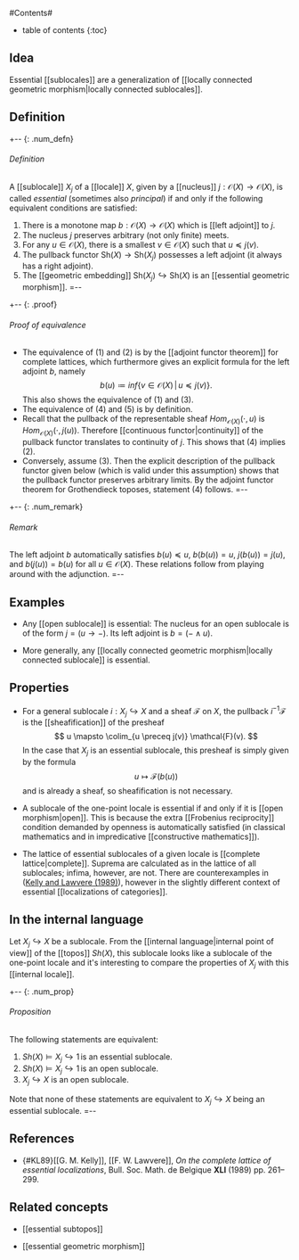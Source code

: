 #Contents#
* table of contents
{:toc}

## Idea

Essential [[sublocales]] are a generalization of [[locally connected geometric morphism|locally connected sublocales]].

## Definition

+-- {: .num_defn}
###### Definition
A [[sublocale]] $X_j$ of a [[locale]] $X$, given by a [[nucleus]] $j : \mathcal{O}(X) \to \mathcal{O}(X)$, is called *essential* (sometimes also *principal*) if and only if the following equivalent conditions are satisfied:

1. There is a monotone map $b : \mathcal{O}(X) \to \mathcal{O}(X)$ which is [[left adjoint]] to $j$.
2. The nucleus $j$ preserves arbitrary (not only finite) meets.
3. For any $u \in \mathcal{O}(X)$, there is a smallest $v \in \mathcal{O}(X)$ such that $u \preceq j(v)$.
4. The pullback functor $\mathrm{Sh}(X) \to \mathrm{Sh}(X_j)$ possesses a left adjoint (it always has a right adjoint).
5. The [[geometric embedding]] $\mathrm{Sh}(X_j) \hookrightarrow \mathrm{Sh}(X)$ is an [[essential geometric morphism]].
=--

+-- {: .proof}
###### Proof of equivalence
* The equivalence of (1) and (2) is by the [[adjoint functor theorem]] for complete lattices, which furthermore gives an explicit formula for the left adjoint $b$, namely
$$ b(u) \coloneqq inf \{ v \in \mathcal{O}(X) \,|\, u \preceq j(v) \}. $$
This also shows the equivalence of (1) and (3).
* The equivalence of (4) and (5) is by definition.
* Recall that the pullback of the representable sheaf $Hom_{\mathcal{O}(X)}(\cdot,u)$ is $Hom_{\mathcal{O}(X)}(\cdot,j(u))$. Therefore [[continuous functor|continuity]] of the pullback functor translates to continuity of $j$. This shows that (4) implies (2).
* Conversely, assume (3). Then the explicit description of the pullback functor given below (which is valid under this assumption) shows that the pullback functor preserves arbitrary limits. By the adjoint functor theorem for Grothendieck toposes, statement (4) follows.
=--

+-- {: .num_remark}
###### Remark
The left adjoint $b$ automatically satisfies $b(u) \preceq u$, $b(b(u)) = u$, $j(b(u)) = j(u)$, and $b(j(u)) = b(u)$ for all $u \in \mathcal{O}(X)$. These relations follow from playing around with the adjunction.
=--


## Examples

* Any [[open sublocale]] is essential: The nucleus for an open sublocale is of the form $j = (u \rightarrow -)$. Its left adjoint is $b = (- \wedge u)$.

* More generally, any [[locally connected geometric morphism|locally connected sublocale]] is essential.


## Properties

* For a general sublocale $i : X_j \hookrightarrow X$ and a sheaf $\mathcal{F}$ on $X$, the pullback $i^{-1} \mathcal{F}$ is the [[sheafification]] of the presheaf
$$ u \mapsto \colim_{u \preceq j(v)} \mathcal{F}(v). $$
In the case that $X_j$ is an essential sublocale, this presheaf is simply given by the formula
$$ u \mapsto \mathcal{F}(b(u)) $$
and is already a sheaf, so sheafification is not necessary.

* A sublocale of the one-point locale is essential if and only if it is [[open morphism|open]]. This is because the extra [[Frobenius reciprocity]] condition demanded by openness is automatically satisfied (in classical mathematics and in impredicative [[constructive mathematics]]).

* The lattice of essential sublocales of a given locale is [[complete lattice|complete]]. Suprema are calculated as in the lattice of all sublocales; infima, however, are not. There are counterexamples in ([Kelly and Lawvere (1989)](#KL89)), however in the slightly different context of essential [[localizations of categories]].
 

## In the internal language

Let $X_j \hookrightarrow X$ be a sublocale. From the [[internal language|internal point of view]] of the [[topos]] $Sh(X)$, this sublocale looks like a sublocale of the one-point locale and it's interesting to compare the properties of $X_j$ with this [[internal locale]].

+-- {: .num_prop}
###### Proposition
The following statements are equivalent:

1. $Sh(X) \models X_j \hookrightarrow 1 \,\text{is an essential sublocale}$.
2. $Sh(X) \models X_j \hookrightarrow 1 \,\text{is an open sublocale}$.
3. $X_j \hookrightarrow X$ is an open sublocale.

Note that none of these statements are equivalent to $X_j \hookrightarrow X$ being an essential sublocale.
=--


## References

* {#KL89}[[G. M. Kelly]], [[F. W. Lawvere]], _On the complete lattice of essential localizations_, Bull. Soc. Math. de Belgique **XLI** (1989) pp. 261–299.


## Related concepts

* [[essential subtopos]]

* [[essential geometric morphism]]